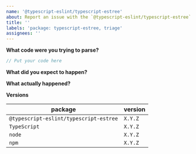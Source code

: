 ```yaml
---
name: '@typescript-eslint/typescript-estree'
about: Report an issue with the `@typescript-eslint/typescript-estree` package
title: ''
labels: 'package: typescript-estree, triage'
assignees: ''
---
```


**What code were you trying to parse?**

```ts
// Put your code here
```

**What did you expect to happen?**

**What actually happened?**

**Versions**

| package                                | version |
| -------------------------------------- | ------- |
| `@typescript-eslint/typescript-estree` | `X.Y.Z` |
| `TypeScript`                           | `X.Y.Z` |
| `node`                                 | `X.Y.Z` |
| `npm`                                  | `X.Y.Z` |
